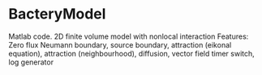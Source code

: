# BacteryModel
Matlab code. 2D finite volume model with nonlocal interaction
Features: Zero flux Neumann boundary, source boundary, attraction (eikonal equation), attraction (neighbourhood), diffusion,
vector field timer switch, log generator
